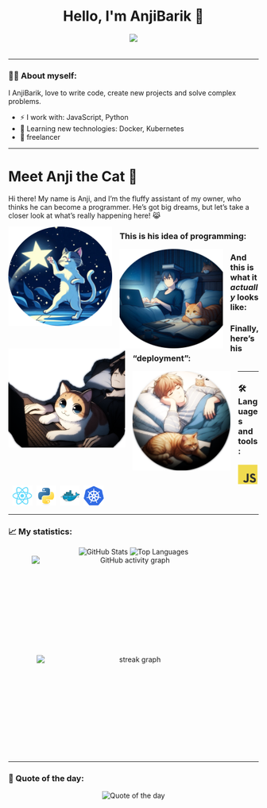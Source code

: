 <div align="center">
  <h1>Hello, I'm AnjiBarik 👋</h1>
  <img src="https://media.giphy.com/media/M9gbBd9nbDrOTu1Mqx/giphy.gif" width="200"/>
</div>

<div align="center">
  <img src="https://komarev.com/ghpvc/?username=AnjiBarik&style=flat-square&color=blue" alt=""/>
</div>

---

### :man_technologist: About myself:

I AnjiBarik, love to write code, create new projects and solve complex problems.
- :zap: I work with: JavaScript, Python
- 🌱 Learning new technologies: Docker, Kubernetes
- 💼 freelancer

---

# Meet Anji the Cat 🐾

Hi there! My name is Anji, and I’m the fluffy assistant of my owner, who thinks he can become a programmer. He’s got big dreams, but let’s take a closer look at what’s really happening here! 😹

<img src="https://github.com/AnjiBarik/images/raw/main/starcat.png" style="height: 200px; width: auto; float: left; margin-right: 15px;" />

### This is his idea of programming:

<img src="https://github.com/AnjiBarik/images/raw/main/coding.png" style="height: 200px; width: auto; float: left; margin-right: 15px;" />

### And this is what it *actually* looks like:

<img src="https://github.com/AnjiBarik/images/raw/main/mi.png" style="height: 200px; width: auto; float: left; margin-right: 15px;" />

### Finally, here’s his “deployment”:

<img src="https://github.com/AnjiBarik/images/raw/main/deploy.png" style="height: 200px; width: auto; float: left; margin-right: 15px;" />

---

### :hammer_and_wrench: Languages ​​and tools:
<div>
  <img src="https://github.com/devicons/devicon/blob/master/icons/javascript/javascript-original.svg" title="JavaScript" alt="JavaScript" width="40" height="40"/>&nbsp;
  <img src="https://github.com/devicons/devicon/blob/master/icons/react/react-original.svg" title="React" alt="React" width="40" height="40"/>&nbsp;
  <img src="https://github.com/devicons/devicon/blob/master/icons/python/python-original.svg" title="Python" alt="Python" width="40" height="40"/>&nbsp;
  <img src="https://github.com/devicons/devicon/blob/master/icons/docker/docker-original.svg" title="Docker" alt="Docker" width="40" height="40"/>&nbsp;
  <img src="https://github.com/devicons/devicon/blob/master/icons/kubernetes/kubernetes-plain.svg" title="Kubernetes" alt="Kubernetes" width="40" height="40"/>
</div>

---

### :chart_with_upwards_trend: My statistics:
<div align="center">
  <img src="https://github-readme-stats.vercel.app/api?username=AnjiBarik&show_icons=true&theme=radical" alt="GitHub Stats"/>
  <img src="https://github-readme-stats.vercel.app/api/top-langs/?username=AnjiBarik&layout=compact&theme=radical" alt="Top Languages"/>
</div>
<div align="center">
  <a>
    <img src="https://github-readme-activity-graph.vercel.app/graph?username=AnjiBarik&theme=github&bg_color=none&hide_border=true&custom_title=I'm%20too%20lazy%20to%20continue%20the%20streak." width="400" height="200" alt="GitHub activity graph" style="display: inline-block; margin-right: 10px;" />
  </a>
  <img src="https://github-readme-streak-stats.herokuapp.com?user=AnjiBarik&theme=transparent&hide_border=true&hide_current_streak=true" width="400" height="200" alt="streak graph" style="display: inline-block; margin-left: 10px;" />
</div>

---

### :book: Quote of the day:
<div align="center">
  <img src="https://quotes-github-readme.vercel.app/api?type=horizontal&theme=radical" alt="Quote of the day"/>
</div>
